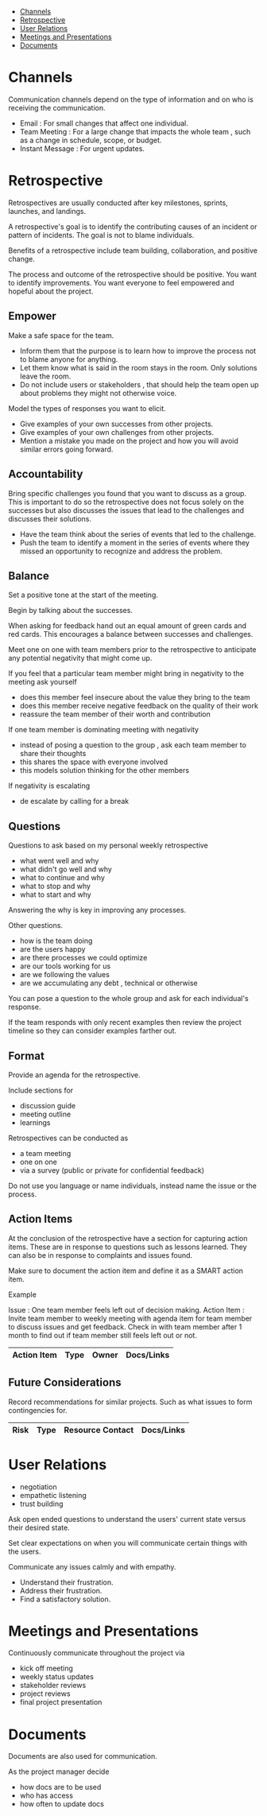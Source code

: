 - [Channels](#Channels)
- [Retrospective](#Retrospective)
- [User Relations](#User%20Relations)
- [Meetings and Presentations](#Meetings%20and%20Presentations)
- [Documents](#Documents)

# Channels

Communication channels depend on the type of information and on who is receiving the communication.

- Email : For small changes that affect one individual.
- Team Meeting : For a large change that impacts the whole team , such as a change in schedule, scope, or budget.
- Instant Message : For urgent updates.

# Retrospective

Retrospectives are usually conducted after key milestones, sprints, launches, and landings.

A retrospective's goal is to identify the contributing causes of an incident or pattern of incidents. The goal is not to blame individuals.

Benefits of a retrospective include team building, collaboration, and positive change.

The process and outcome of the retrospective should be positive. You want to identify improvements. You want everyone to feel empowered and hopeful about the project.
## Empower

Make a safe space for the team.

- Inform them that the purpose is to learn how to improve the process not to blame anyone for anything.
- Let them know what is said in the room stays in the room. Only solutions leave the room.
- Do not include users or stakeholders , that should help the team open up about problems they might not otherwise voice.

Model the types of responses you want to elicit.

- Give examples of your own successes from other projects.
- Give examples of your own challenges from other projects.
- Mention a mistake you made on the project and how you will avoid similar errors going forward.
## Accountability

Bring specific challenges you found that you want to discuss as a group. This is important to do so the retrospective does not focus solely on the successes but also discusses the issues that lead to the challenges and discusses their solutions. 

- Have the team think about the series of events that led to the challenge.
- Push the team to identify a moment in the series of events where they missed an opportunity to recognize and address the problem.

## Balance

Set a positive tone at the start of the meeting.

Begin by talking about the successes.

When asking for feedback hand out an equal amount of green cards and red cards. This encourages a balance between successes and challenges.

Meet one on one with team members prior to the retrospective to anticipate any potential negativity that might come up.

If you feel that a particular team member might bring in negativity to the meeting ask yourself

- does this member feel insecure about the value they bring to the team
- does this member receive negative feedback on the quality of their work
- reassure the team member of their worth and contribution

If one team member is dominating meeting with negativity

- instead of posing a question to the group , ask each team member to share their thoughts
- this shares the space with everyone involved
- this models solution thinking for the other members

If negativity is escalating

- de escalate by calling for a break
## Questions

Questions to ask based on my personal weekly retrospective

- what went well and why
- what didn't go well and why
- what to continue and why
- what to stop and why
- what to start and why

Answering the why is key in improving any processes.

Other questions.

- how is the team doing
- are the users happy
- are there processes we could optimize
- are our tools working for us
- are we following the values
- are we accumulating any debt , technical or otherwise

You can pose a question to the whole group and ask for each individual's response.

If the team responds with only recent examples then review the project timeline so they can consider examples farther out.
## Format

Provide an agenda for the retrospective. 

Include sections for
- discussion guide
- meeting outline
- learnings

Retrospectives can be conducted as 

- a team meeting
- one on one
- via a survey (public or private for confidential feedback)

Do not use you language or name individuals, instead name the issue or the process.

## Action Items

At the conclusion of the retrospective have a section for capturing action items. These are in response to questions such as lessons learned. They can also be in response to complaints and issues found.

Make sure to document the action item and define it as a SMART action item.

Example

Issue : One team member feels left out of decision making.
Action Item : Invite team member to weekly meeting with agenda item for team member to discuss issues and get feedback. Check in with team member after 1 month to find out if team member still feels left out or not.


|Action Item|Type|Owner|Docs/Links|
|--|--|--|--|

## Future Considerations

Record recommendations for similar projects. Such as what issues to form contingencies for.

|Risk|Type|Resource Contact|Docs/Links|
|--|--|--|--|


# User Relations

- negotiation
- empathetic listening
- trust building

Ask open ended questions to understand the users' current state versus their desired state.

Set clear expectations on when you will communicate certain things with the users.

Communicate any issues calmly and with empathy.
- Understand their frustration.
- Address their frustration.
- Find a satisfactory solution.

# Meetings and Presentations

Continuously communicate throughout the project via

- kick off meeting
- weekly status updates
- stakeholder reviews
- project reviews
- final project presentation

# Documents

Documents are also used for communication.

As the project manager decide 

- how docs are to be used
- who has access
- how often to update docs
